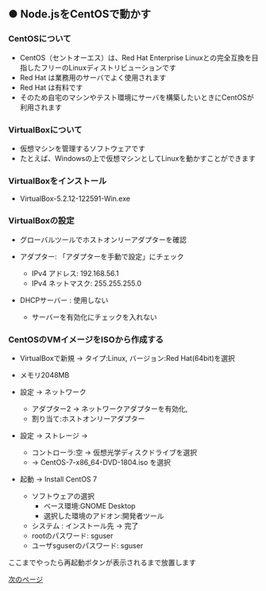 ## ● Node.jsをCentOSで動かす

### CentOSについて
* CentOS（セントオーエス）は、Red Hat Enterprise Linuxとの完全互換を目指したフリーのLinuxディストリビューションです
* Red Hat は業務用のサーバでよく使用されます
* Red Hat は有料です
* そのため自宅のマシンやテスト環境にサーバを構築したいときにCentOSが利用されます

### VirtualBoxについて
* 仮想マシンを管理するソフトウェアです
* たとえば、Windowsの上で仮想マシンとしてLinuxを動かすことができます

### VirtualBoxをインストール
* VirtualBox-5.2.12-122591-Win.exe

### VirtualBoxの設定
* グローバルツールでホストオンリーアダプターを確認

* アダプター: 「アダプターを手動で設定」にチェック
  * IPv4 アドレス: 192.168.56.1
  * IPv4 ネットマスク: 255.255.255.0

* DHCPサーバー : 使用しない
  * サーバーを有効化にチェックを入れない

### CentOSのVMイメージをISOから作成する
* VirtualBoxで新規 -> タイプ:Linux, バージョン:Red Hat(64bit)を選択
* メモリ2048MB
* 設定 -> ネットワーク
  * アダプター2 -> ネットワークアダプターを有効化, 
  * 割り当て:ホストオンリーアダプター
* 設定 -> ストレージ ->
  * コントローラ:空 -> 仮想光学ディスクドライブを選択
  * -> CentOS-7-x86_64-DVD-1804.iso を選択

* 起動 -> Install CentOS 7
  * ソフトウェアの選択
    * ベース環境:GNOME Desktop 
    * 選択した環境のアドオン:開発者ツール
  * システム : インストール先 -> 完了
  * rootのパスワード: sguser
  * ユーザsguserのパスワード: sguser

ここまでやったら再起動ボタンが表示されるまで放置します

[次のページ](CHAPTER_3-2.md)
